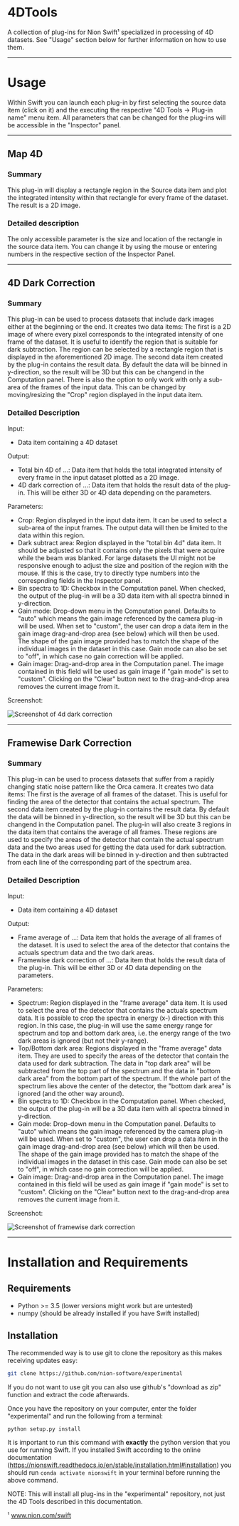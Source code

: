 4DTools
============

A collection of plug-ins for Nion Swift¹ specialized in processing of 4D datasets. See "Usage" section below for further information on how to use them.

__________________________________________________________

Usage
======
Within Swift you can launch each plug-in by first selecting the source data item (click on it) and the executing the respective "4D Tools -> Plug-in name" menu item. All parameters that can be changed for the plug-ins will be accessible in the "Inspector" panel.

__________________________________________________________


Map 4D
----------
### Summary
This plug-in will display a rectangle region in the Source data item and plot the integrated intensity within that rectangle for every frame of the dataset. The result is a 2D image.

### Detailed description
The only accessible parameter is the size and location of the rectangle in the source data item. You can change it by using the mouse or entering numbers in the respective section of the Inspector Panel.

__________________________________________________________

4D Dark Correction
---------------------------
### Summary
This plug-in can be used to process datasets that include dark images either at the beginning or the end. It creates two data items: The first is a 2D image of where every pixel corresponds to the integrated intensity of one frame of the dataset. It is useful to identify the region that is suitable for dark subtraction. The region can be selected by a rectangle region that is displayed in the aforementioned 2D image.
The second data item created by the plug-in contains the result data. By default the data will be binned in y-direction, so the result will be 3D but this can be changend in the Computation panel.
There is also the option to only work with only a sub-area of the frames of the input data. This can be changed by moving/resizing the "Crop" region displayed in the input data item.

### Detailed Description
Input:

* Data item containing a 4D dataset

Output:

* Total bin 4D of ...: Data item that holds the total integrated intensity of every frame in the input dataset plotted as a 2D image.
* 4D dark correction of ...: Data item that holds the result data of the plug-in. This will be either 3D or 4D data depending on the parameters.

Parameters:

* Crop: Region displayed in the input data item. It can be used to select a sub-area of the input frames. The output data will then be limited to the data within this region.
* Dark subtract area: Region displayed in the "total bin 4d" data item. It should be adjusted so that it contains only the pixels that were acquire while the beam was blanked. For large datasets the UI might not be responsive enough to adjust the size and position of the region with the mouse. If this is the case, try to directly type numbers into the correspnding fields in the Inspector panel.
* Bin spectra to 1D: Checkbox in the Computation panel. When checked, the output of the plug-in will be a 3D data item with all spectra binned in y-direction.
* Gain mode: Drop-down menu in the Computation panel. Defaults to "auto" which means the gain image referenced by the camera plug-in will be used. When set to "custom", the user can drop a data item in the gain image drag-and-drop area (see below) which will then be used. The shape of the gain image provided has to match the shape of the individual images in the dataset in this case. Gain mode can also be set to "off", in which case no gain correction will be applied.
* Gain image: Drag-and-drop area in the Computation panel. The image contained in this field will be used as gain image if "gain mode" is set to "custom". Clicking on the "Clear" button next to the drag-and-drop area removes the current image from it.

Screenshot:

![Screenshot of 4d dark correction](4d_dark_correction.png "Screenshot of 4d dark correction")

__________________________________________________________

Framewise Dark Correction
---------------------------------------
### Summary
This plug-in can be used to process datasets that suffer from a rapidly changing static noise pattern like the Orca camera. It creates two data items: The first is the average of all frames of the dataset. This is useful for finding the area of the detector that contains the actual spectrum. The second data item created by the plug-in contains the result data. By default the data will be binned in y-direction, so the result will be 3D but this can be changend in the Computation panel.
The plug-in will also create 3 regions in the data item that contains the average of all frames. These regions are used to specify the areas of the detector that contain the actual spectrum data and the two areas used for getting the data used for dark subtraction. The data in the dark areas will be binned in y-direction and then subtracted from each line of the corresponding part of the spectrum area.

### Detailed Description
Input:

* Data item containing a 4D dataset

Output:

* Frame average of ...: Data item that holds the average of all frames of the dataset. It is used to select the area of the detector that contains the actuals spectrum data and the two dark areas.
* Framewise dark correction of ...: Data item that holds the result data of the plug-in. This will be either 3D or 4D data depending on the parameters.

Parameters:

* Spectrum: Region displayed in the "frame average" data item. It is used to select the area of the detector that contains the actuals spectrum data. It is possible to crop the spectra in energy (x-) direction  with this region. In this case, the plug-in will use the same energy range for spectrum and top and bottom dark area, i.e. the energy range of the two dark areas is ignored (but not their y-range).
* Top/Bottom dark area: Regions displayed in the "frame average" data item. They are used to specify the areas of the detector that contain the data used for dark subtraction. The data in "top dark area" will be subtracted from the top part of the spectrum and the data in "bottom dark area" from the bottom part of the spectrum. If the whole part of the spectrum lies above the center of the detector, the "bottom dark area" is ignored (and the other way around).
* Bin spectra to 1D: Checkbox in the Computation panel. When checked, the output of the plug-in will be a 3D data item with all spectra binned in y-direction.
* Gain mode: Drop-down menu in the Computation panel. Defaults to "auto" which means the gain image referenced by the camera plug-in will be used. When set to "custom", the user can drop a data item in the gain image drag-and-drop area (see below) which will then be used. The shape of the gain image provided has to match the shape of the individual images in the dataset in this case. Gain mode can also be set to "off", in which case no gain correction will be applied.
* Gain image: Drag-and-drop area in the Computation panel. The image contained in this field will be used as gain image if "gain mode" is set to "custom". Clicking on the "Clear" button next to the drag-and-drop area removes the current image from it.

Screenshot:

![Screenshot of framewise dark correction](framewise_dark_correction.png "Screenshot of framewise dark correction")

__________________________________________________________

Installation and Requirements
=============================

Requirements
------------
* Python >= 3.5 (lower versions might work but are untested)
* numpy (should be already installed if you have Swift installed)

Installation
------------
The recommended way is to use git to clone the repository as this makes receiving updates easy:
```bash
git clone https://github.com/nion-software/experimental
```

If you do not want to use git you can also use github's "download as zip" function and extract the code afterwards.

Once you have the repository on your computer, enter the folder "experimental" and run the following from a terminal:

```bash
python setup.py install
```

It is important to run this command with __exactly__ the python version that you use for running Swift. If you installed Swift according to the online documentation (https://nionswift.readthedocs.io/en/stable/installation.html#installation) you should run `conda activate nionswift` in your terminal before running the above command.

NOTE: This will install all plug-ins in the "experimental" repository, not just the 4D Tools described in this documentation.

¹ www.nion.com/swift